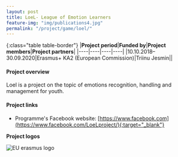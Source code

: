 ```yaml
---
layout: post
title: LoeL- League of Emotion Learners  
feature-img: "img/publications4.jpg"
permalink: "/project/game/loel/"
---
```


{:class="table table-border"}
|**Project period**|**Funded by**|**Project members**|**Project partners**|
|----|----|----|----|
|10.10.2018–30.09.2020|Erasmus+ KA2 (European Commission)|Triinu Jesmin||

#### Project overview
Loel is a project on the topic of emotions recognition, handling and management for youth. 

#### Project links

- Programme's Facebook website: [https://www.facebook.com](https://www.facebook.com/LoeLproject/){:target="_blank"}

**Project logos**
<div> 
    <img class="img-fluid-innews" src="{{ '/img/financier_logos/erasmus_K2.jpg' | prepend: site.baseurl }}" alt="EU erasmus logo">
</div>